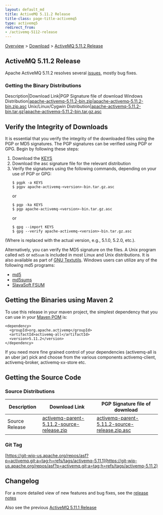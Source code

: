 ```yaml
---
layout: default_md
title: ActiveMQ 5.11.2 Release 
title-class: page-title-activemq5
type: activemq5
redirect_from:
- /activemq-5112-release
---
```


[Overview](overview) > [Download](download) > [ActiveMQ 5.11.2 Release](activemq-5112-release)

ActiveMQ 5.11.2 Release
-----------------------

Apache ActiveMQ 5.11.2 resolves several [issues](https://issues.apache.org/jira/secure/ReleaseNote.jspa?projectId=12311210&version=12329669), mostly bug fixes.

### Getting the Binary Distributions

Description|Download Link|PGP Signature file of download
Windows Distribution|[apache-activemq-5.11.2-bin.zip](https://archive.apache.org/dist/activemq/5.11.2/apache-activemq-5.11.2-bin.zip)|[apache-activemq-5.11.2-bin.zip.asc](https://archive.apache.org/dist/activemq/5.11.2/apache-activemq-5.11.2-bin.zip.asc)
Unix/Linux/Cygwin Distribution|[apache-activemq-5.11.2-bin.tar.gz](https://archive.apache.org/dist/activemq/5.11.2/apache-activemq-5.11.2-bin.tar.gz)|[apache-activemq-5.11.2-bin.tar.gz.asc](https://archive.apache.org/dist/activemq/5.11.2/apache-activemq-5.11.2-bin.tar.gz.asc)

Verify the Integrity of Downloads
---------------------------------

It is essential that you verify the integrity of the downloaded files using the PGP or MD5 signatures. The PGP signatures can be verified using PGP or GPG. Begin by following these steps:

1.  Download the [KEYS](http://www.apache.org/dist/activemq/KEYS)
2.  Download the asc signature file for the relevant distribution
3.  Verify the signatures using the following commands, depending on your use of PGP or GPG:
    ```
    $ pgpk -a KEYS
    $ pgpv apache-activemq-<version>-bin.tar.gz.asc
    ```
    or
    ```
    $ pgp -ka KEYS
    $ pgp apache-activemq-<version>-bin.tar.gz.asc
    ```
    or
    ```
    $ gpg --import KEYS
    $ gpg --verify apache-activemq-<version>-bin.tar.gz.asc
    ```

(Where <version> is replaced with the actual version, e.g., 5.1.0, 5.2.0, etc.).

Alternatively, you can verify the MD5 signature on the files. A Unix program called `md5` or `md5sum` is included in most Linux and Unix distributions. It is also available as part of [GNU Textutils](http://www.gnu.org/software/textutils/textutils.html). Windows users can utilize any of the following md5 programs:

*   [md5](http://www.fourmilab.ch/md5/)
*   [md5sums](http://www.pc-tools.net/win32/md5sums/)
*   [SlavaSoft FSUM](http://www.slavasoft.com/fsum/)

Getting the Binaries using Maven 2
----------------------------------

To use this release in your maven project, the simplest dependency that you can use in your [Maven POM](http://maven.apache.org/guides/introduction/introduction-to-the-pom.html) is:
```
<dependency>
  <groupId>org.apache.activemq</groupId>
  <artifactId>activemq-all</artifactId>
  <version>5.11.2</version>
</dependency>
```
If you need more fine grained control of your dependencies (activemq-all is an uber jar) pick and choose from the various components activemq-client, activemq-broker, activemq-xx-store etc.

Getting the Source Code
-----------------------

### Source Distributions

Description|Download Link|PGP Signature file of download
---|---|---
Source Release|[activemq-parent-5.11.2-source-release.zip](http://www.apache.org/dyn/closer.cgi?path=/activemq/5.11.2/activemq-parent-5.11.2-source-release.zip)|[activemq-parent-5.11.2-source-release.zip.asc](https://www.apache.org/dist/activemq/5.11.2/activemq-parent-5.11.2-source-release.zip.asc)

### Git Tag

[https://git-wip-us.apache.org/repos/asf?p=activemq.git;a=tag;h=refs/tags/activemq-5.11.1](https://git-wip-us.apache.org/repos/asf?p=activemq.git;a=tag;h=refs/tags/activemq-5.11.2)

Changelog
---------

For a more detailed view of new features and bug fixes, see the [release notes](https://issues.apache.org/jira/secure/ReleaseNote.jspa?projectId=12311210&version=12329669)

Also see the previous [ActiveMQ 5.11.1 Release](activemq-5111-release)

